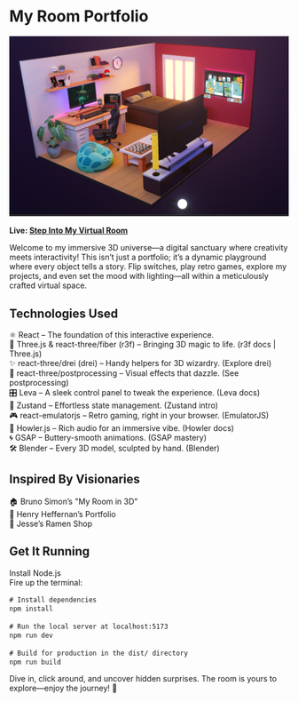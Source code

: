 # My Room Portfolio

<p align="center"> 
    <img src="./public/main.png">
</p>

**Live: [Step Into My Virtual Room](https://vivekroom.vercel.app/)**

Welcome to my immersive 3D universe—a digital sanctuary where creativity meets interactivity! This isn’t just a portfolio; it’s a dynamic playground where every object tells a story. Flip switches, play retro games, explore my projects, and even set the mood with lighting—all within a meticulously crafted virtual space.

## Technologies Used

⚛️ React – The foundation of this interactive experience.<br>
🎨 Three.js & react-three/fiber (r3f) – Bringing 3D magic to life. (r3f docs | Three.js)<br>
✨ react-three/drei (drei) – Handy helpers for 3D wizardry. (Explore drei)<br>
🌈 react-three/postprocessing – Visual effects that dazzle. (See postprocessing)<br>
🎛️ Leva – A sleek control panel to tweak the experience. (Leva docs)<br>
🔄 Zustand – Effortless state management. (Zustand intro)<br>
🎮 react-emulatorjs – Retro gaming, right in your browser. (EmulatorJS)<br>
🎵 Howler.js – Rich audio for an immersive vibe. (Howler docs)<br>
🌀 GSAP – Buttery-smooth animations. (GSAP mastery)<br>
🛠️ Blender – Every 3D model, sculpted by hand. (Blender)<br>


## Inspired By Visionaries

🏠 Bruno Simon’s "My Room in 3D"<br>
🎨 Henry Heffernan’s Portfolio<br>
🍜 Jesse’s Ramen Shop<br>


## Get It Running

Install Node.js<br>
Fire up the terminal:

```
# Install dependencies
npm install

# Run the local server at localhost:5173
npm run dev

# Build for production in the dist/ directory
npm run build
```

Dive in, click around, and uncover hidden surprises. The room is yours to explore—enjoy the journey! 🚀
